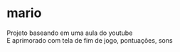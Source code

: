 # mario <br>
Projeto baseando em uma aula do youtube <br>
E aprimorado com tela de fim de jogo, pontuações, sons <br>

